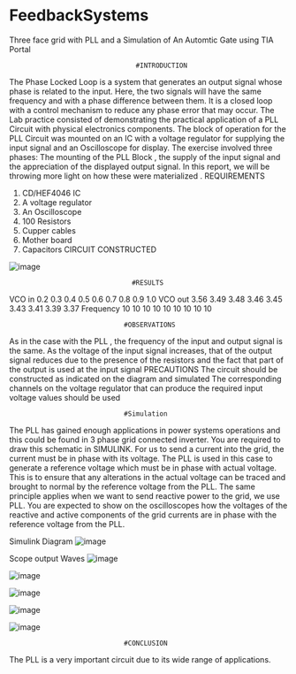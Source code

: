 # FeedbackSystems
Three face grid  with PLL and a Simulation of An Automtic Gate using TIA Portal

                                    #INTRODUCTION
The Phase Locked Loop is a system that generates an output signal whose phase is related to the input. Here, the two signals will have the same frequency and with a phase difference between them. It is a closed loop with a control mechanism to reduce any phase error that may occur.
The Lab practice consisted of demonstrating the practical application of a PLL Circuit with physical electronics components. The block of operation for the PLL Circuit was mounted on an IC with a voltage regulator for supplying the input signal and an Oscilloscope for display.
The exercise involved three phases: The mounting of the PLL Block , the supply of the input signal and the appreciation of the displayed output signal. In this report, we will be throwing more light on how these were materialized .
REQUIREMENTS
1. CD/HEF4046 IC
2. A voltage regulator
3. An Oscilloscope
4. 100 Resistors
5. Cupper cables
6. Mother board
7. Capacitors
                                    CIRCUIT CONSTRUCTED

 ![image](https://github.com/AlkaloidWells/FeedbackSystems/assets/55930366/8a6a3d4c-8222-4368-ad0c-10b5cc9247f5)

                                   #RESULTS
VCO in 0.2 0.3 0.4 0.5 0.6 0.7 0.8 0.9 1.0
VCO out 3.56 3.49 3.48 3.46 3.45 3.43 3.41 3.39 3.37
Frequency 10 10 10 10 10 10 10 10 10

                                 #OBSERVATIONS
As in the case with the PLL , the frequency of the input and output signal is the same.
As the voltage of the input signal increases, that of the output signal reduces due to the presence of the resistors and the fact that part of the output is used at the input signal
PRECAUTIONS
The circuit should be constructed as indicated on the diagram and simulated
The corresponding channels on the voltage regulator that can produce the required input voltage values should be used

                                 #Simulation
The PLL has gained enough applications in power systems operations and this could be found in 3 phase grid connected inverter. You are required to draw this schematic in SIMULINK. For us to send a current into the grid, the current must be in phase with its voltage. The PLL is used in this case to generate a reference voltage which must be in phase with actual voltage. This is to ensure that any alterations in the actual voltage can be traced and brought to normal by the reference voltage from the PLL. The same principle applies when we want to send reactive power to the grid, we use PLL.
You are expected to show on the oscilloscopes how the voltages of the reactive and active components of the grid currents are in phase with the reference voltage from the PLL.

Simulink Diagram
![image](https://github.com/AlkaloidWells/FeedbackSystems/assets/55930366/60d1e119-eb86-4acb-9036-581eb2d8a0fb)

Scope output Waves
![image](https://github.com/AlkaloidWells/FeedbackSystems/assets/55930366/595906f0-4872-4336-9a5b-682dbb5300ae)

![image](https://github.com/AlkaloidWells/FeedbackSystems/assets/55930366/b8e15384-0c2f-4e59-b354-28896ae3fc00)

![image](https://github.com/AlkaloidWells/FeedbackSystems/assets/55930366/c74b8432-1e76-4fab-8c56-313fe9f4eecb)

![image](https://github.com/AlkaloidWells/FeedbackSystems/assets/55930366/2a6c5489-e2ef-41c9-8390-89c7923da00c)

![image](https://github.com/AlkaloidWells/FeedbackSystems/assets/55930366/1374adf1-74ae-4764-8451-66865ea222fb)


                                 #CONCLUSION
The PLL is a very important circuit due to its wide range of applications.





 
  
